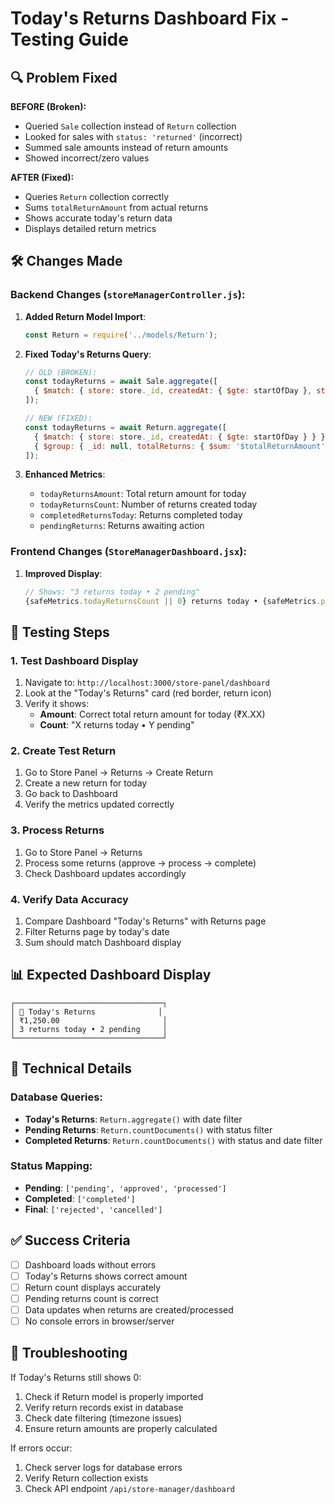# Today's Returns Dashboard Fix - Testing Guide

## 🔍 Problem Fixed

**BEFORE (Broken):**
- Queried `Sale` collection instead of `Return` collection
- Looked for sales with `status: 'returned'` (incorrect)
- Summed sale amounts instead of return amounts
- Showed incorrect/zero values

**AFTER (Fixed):**
- Queries `Return` collection correctly
- Sums `totalReturnAmount` from actual returns
- Shows accurate today's return data
- Displays detailed return metrics

## 🛠️ Changes Made

### Backend Changes (`storeManagerController.js`):

1. **Added Return Model Import**:
   ```javascript
   const Return = require('../models/Return');
   ```

2. **Fixed Today's Returns Query**:
   ```javascript
   // OLD (BROKEN):
   const todayReturns = await Sale.aggregate([
     { $match: { store: store._id, createdAt: { $gte: startOfDay }, status: 'returned' } }
   ]);

   // NEW (FIXED):
   const todayReturns = await Return.aggregate([
     { $match: { store: store._id, createdAt: { $gte: startOfDay } } },
     { $group: { _id: null, totalReturns: { $sum: '$totalReturnAmount' }, count: { $sum: 1 } } }
   ]);
   ```

3. **Enhanced Metrics**:
   - `todayReturnsAmount`: Total return amount for today
   - `todayReturnsCount`: Number of returns created today
   - `completedReturnsToday`: Returns completed today
   - `pendingReturns`: Returns awaiting action

### Frontend Changes (`StoreManagerDashboard.jsx`):

1. **Improved Display**:
   ```javascript
   // Shows: "3 returns today • 2 pending"
   {safeMetrics.todayReturnsCount || 0} returns today • {safeMetrics.pendingReturns} pending
   ```

## 🧪 Testing Steps

### 1. Test Dashboard Display
1. Navigate to: `http://localhost:3000/store-panel/dashboard`
2. Look at the "Today's Returns" card (red border, return icon)
3. Verify it shows:
   - **Amount**: Correct total return amount for today (₹X.XX)
   - **Count**: "X returns today • Y pending"

### 2. Create Test Return
1. Go to Store Panel → Returns → Create Return
2. Create a new return for today
3. Go back to Dashboard
4. Verify the metrics updated correctly

### 3. Process Returns
1. Go to Store Panel → Returns
2. Process some returns (approve → process → complete)
3. Check Dashboard updates accordingly

### 4. Verify Data Accuracy
1. Compare Dashboard "Today's Returns" with Returns page
2. Filter Returns page by today's date
3. Sum should match Dashboard display

## 📊 Expected Dashboard Display

```
┌─────────────────────────────────┐
│ 🔄 Today's Returns              │
│ ₹1,250.00                       │
│ 3 returns today • 2 pending     │
└─────────────────────────────────┘
```

## 🔧 Technical Details

### Database Queries:
- **Today's Returns**: `Return.aggregate()` with date filter
- **Pending Returns**: `Return.countDocuments()` with status filter
- **Completed Returns**: `Return.countDocuments()` with status and date filter

### Status Mapping:
- **Pending**: `['pending', 'approved', 'processed']`
- **Completed**: `['completed']`
- **Final**: `['rejected', 'cancelled']`

## ✅ Success Criteria

- [ ] Dashboard loads without errors
- [ ] Today's Returns shows correct amount
- [ ] Return count displays accurately
- [ ] Pending returns count is correct
- [ ] Data updates when returns are created/processed
- [ ] No console errors in browser/server

## 🚨 Troubleshooting

If Today's Returns still shows 0:
1. Check if Return model is properly imported
2. Verify return records exist in database
3. Check date filtering (timezone issues)
4. Ensure return amounts are properly calculated

If errors occur:
1. Check server logs for database errors
2. Verify Return collection exists
3. Check API endpoint `/api/store-manager/dashboard`
